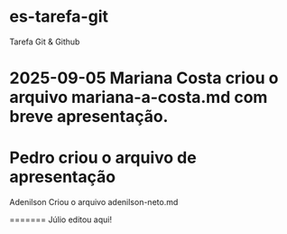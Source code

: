 # es-tarefa-git
Tarefa Git &amp; Github


2025-09-05
Mariana Costa criou o arquivo mariana-a-costa.md com breve apresentação.
=======
Pedro criou o arquivo de apresentação
=======
Adenilson Criou o arquivo adenilson-neto.md

=======
Júlio editou aqui!